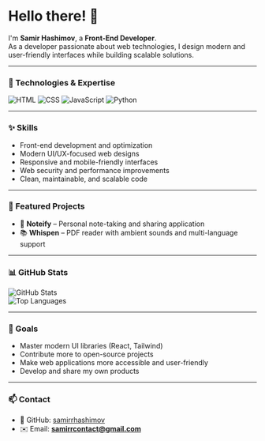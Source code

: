 # Hello there! 👋  

I'm **Samir Hashimov**, a **Front-End Developer**.  
As a developer passionate about web technologies, I design modern and user-friendly interfaces while building scalable solutions.  

---

### 🚀 Technologies & Expertise  

![HTML](https://img.shields.io/badge/-HTML-E34F26?style=flat-square&logo=html5&logoColor=white)
![CSS](https://img.shields.io/badge/CSS-%230000aa?style=flat-square&logo=CSS&logoColor=white)
![JavaScript](https://img.shields.io/badge/-JavaScript-F7DF1E?style=flat-square&logo=javascript&logoColor=black)
![Python](https://img.shields.io/badge/-Python-3776AB?style=flat-square&logo=python&logoColor=white)

---

### ✨ Skills  
- Front-end development and optimization  
- Modern UI/UX-focused web designs  
- Responsive and mobile-friendly interfaces  
- Web security and performance improvements  
- Clean, maintainable, and scalable code  

---

### 📂 Featured Projects  
- 📝 **Noteify** – Personal note-taking and sharing application  
- 📚 **Whispen** – PDF reader with ambient sounds and multi-language support  

---

### 📊 GitHub Stats  

![GitHub Stats](https://github-readme-stats.vercel.app/api?username=samirrhashimov&show_icons=true&theme=radical)  
![Top Languages](https://github-readme-stats.vercel.app/api/top-langs/?username=samirrhashimov&layout=compact&theme=radical)  

---

### 🎯 Goals  
- Master modern UI libraries (React, Tailwind)  
- Contribute more to open-source projects  
- Make web applications more accessible and user-friendly  
- Develop and share my own products  

---

### 📫 Contact  
- 💼 GitHub: [samirrhashimov](https://github.com/samirrhashimov)  
- ✉️ Email: **samirrcontact@gmail.com**
